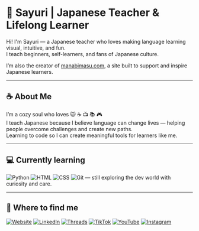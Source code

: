 # 🌸 Sayuri | Japanese Teacher & Lifelong Learner

Hi! I'm Sayuri — a Japanese teacher who loves making language learning visual, intuitive, and fun.  
I teach beginners, self-learners, and fans of Japanese culture.  

I’m also the creator of [manabimasu.com](https://manabimasu.com), a site built to support and inspire Japanese learners.  

---

## ☕ About Me

I’m a cozy soul who loves 🐱 ☕ 📺 📚 🎮  
I teach Japanese because I believe language can change lives — helping people overcome challenges and create new paths.  
Learning to code so I can create meaningful tools for learners like me.

---

## 💻 Currently learning

![Python](https://img.shields.io/badge/-Python-3776AB?style=flat-square&logo=python&logoColor=white)
![HTML](https://img.shields.io/badge/-HTML5-E34F26?style=flat-square&logo=html5&logoColor=white)
![CSS](https://img.shields.io/badge/-CSS3-1572B6?style=flat-square&logo=css3&logoColor=white)
![Git](https://img.shields.io/badge/-Git-F05032?style=flat-square&logo=git&logoColor=white)
— still exploring the dev world with curiosity and care.

---

## 🧵 Where to find me

[![Website](https://img.shields.io/badge/🌐%20Website-manabimasu.com-1E90FF?style=flat-square)](https://manabimasu.com)
[![LinkedIn](https://img.shields.io/badge/💼%20LinkedIn-SayuriTabuti-blue?style=flat-square&logo=linkedin)](https://www.linkedin.com/in/sayuritabuti)
[![Threads](https://img.shields.io/badge/🧵%20Threads-@manabu__vocab-ff5c8d?style=flat-square&logo=threads)](https://www.threads.net/@manabu_vocab)
[![TikTok](https://img.shields.io/badge/🎵%20TikTok-@manabu__vocab-black?style=flat-square&logo=tiktok)](https://www.tiktok.com/@manabu_vocab)
[![YouTube](https://img.shields.io/badge/📺%20YouTube-@manabu__vocab-red?style=flat-square&logo=youtube)](https://www.youtube.com/@manabu_vocab)
[![Instagram](https://img.shields.io/badge/📸%20Instagram-@manabu__vocab-E1306C?style=flat-square&logo=instagram)](https://www.instagram.com/manabu_vocab)







